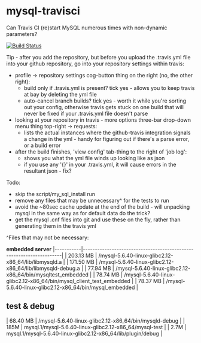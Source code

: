 # mysql-travisci
Can Travis CI (re)start MySQL numerous times with non-dynamic parameters?

[![Build Status](https://travis-ci.com/knyrb/mysql-travisci.svg?branch=master)](https://travis-ci.com/knyrb/mysql-travisci)

Tip - after you add the repository, but before you upload the .travis.yml file into your github repository, go into your repository settings within travis:
 - profile -> repository settings cog-button thing on the right (no, the other right):
   - build only if .travis.yml is present? tick yes - allows you to keep travis at bay by deleting the yml file
   - auto-cancel branch builds? tick yes - worth it while you're sorting out your config, otherwise travis gets stuck on one build that will never be fixed if your .travis.yml file doesn't parse
 - looking at your repository in travis - more options three-bar drop-down menu thing top-right -> requests:
   - lists the actual instances where the github-travis integration signals a change in the yml - handy for figuring out if there's a parse error, or a build error
 - after the build finishes, 'view config' tab-thing to the right of 'job log':
   - shows you what the yml file winds up looking like as json
   - if you use any '{}' in your .travis.yml, it will cause errors in the resultant json - fix?

Todo:
 - skip the script/my_sql_install run 
 - remove any files that may be unnecessary^ for the tests to run
 - avoid the ~80sec cache update at the end of the build - will unpacking mysql in the same way as for default data do the trick?
 - get the mysql .cnf files into git and use these on the fly, rather than generating them in the travis yml

^Files that may not be necessary:

**embedded server**
|-----------|---------------------------------------------------------------------|
| 203.13 MB | /mysql-5.6.40-linux-glibc2.12-x86_64/lib/libmysqld.a                |
| 171.50 MB | /mysql-5.6.40-linux-glibc2.12-x86_64/lib/libmysqld-debug.a          |
|  77.94 MB | /mysql-5.6.40-linux-glibc2.12-x86_64/bin/mysqltest_embedded         |
|  78.74 MB | /mysql-5.6.40-linux-glibc2.12-x86_64/bin/mysql_client_test_embedded |
|  78.37 MB | /mysql-5.6.40-linux-glibc2.12-x86_64/bin/mysql_embedded             |

**test & debug**
------------
| 68.40 MB | /mysql-5.6.40-linux-glibc2.12-x86_64/bin/mysqld-debug |
| 185M | mysql.1/mysql-5.6.40-linux-glibc2.12-x86_64/mysql-test |
| 2.7M | mysql.1/mysql-5.6.40-linux-glibc2.12-x86_64/lib/plugin/debug |
